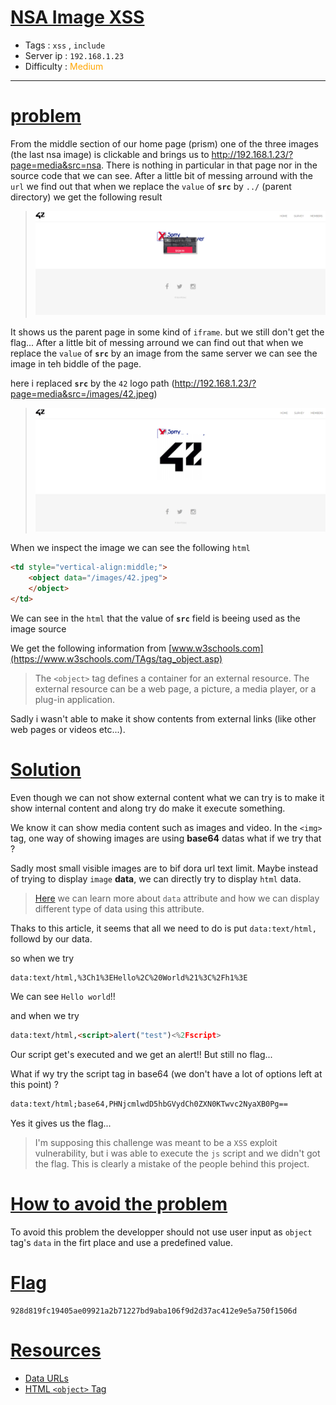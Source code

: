 # <span style="text-decoration: underline"> NSA Image XSS </span>

- Tags : `xss` , `include`
- Server ip : `192.168.1.23 `
- Difficulty : <span style="color : orange">Medium</span>

___

# <span style="text-decoration: underline">problem</span>

From the middle section of our home page (prism) one of the three images (the last nsa image) is clickable and brings us to http://192.168.1.23/?page=media&src=nsa. There is nothing in particular in that page nor in the source code that we can see. After a little bit of messing arround with the `url` we find out that when we replace the `value` of **`src`** by `../` (parent directory) we get the following result

> ![nsa parent directory](/.resources/images/nsa_parent_page.png)

It shows us the parent page in some kind of `iframe`. but we still don't get the flag... After a little bit of messing arround we can find out that when we replace the `value` of **`src`** by an image from the same server we can see the image in teh biddle of the page.

here i replaced **`src`** by the `42` logo path  (http://192.168.1.23/?page=media&src=/images/42.jpeg)

> ![nsa 42 logo](/.resources/images/nsa_42_logo.png)

When we inspect the image we can see the following `html`

```html
<td style="vertical-align:middle;">
    <object data="/images/42.jpeg">
    </object>
</td>
```

We can see in the `html` that the value of **`src`** field is beeing used as the image source

We get the following information from [www.w3schools.com](https://www.w3schools.com/TAgs/tag_object.asp)

> The `<object>` tag defines a container for an external resource. The external resource can be a web page, a picture, a media player, or a plug-in application.

Sadly i wasn't able to make it show contents from external links (like other web pages or videos etc...).

# <span style="text-decoration: underline">Solution</span>

Even though we can not show external content what we can try is to make it show internal content and along try do make it execute something.

We know it can show media content such as images and video. In the `<img>` tag, one way of showing images are using **base64** datas what if we try that ?

Sadly most small visible images are to bif dora url text limit. Maybe instead of trying to display `image` **data**, we can directly try to display `html` data.

> [Here](https://developer.mozilla.org/en-US/docs/Web/HTTP/Basics_of_HTTP/Data_URIs) we can learn more about `data` attribute and how we can display different type of data using this attribute.

Thaks to this article, it seems that all we need to do is put `data:text/html,` followd by our data.

so when we try

```html
data:text/html,%3Ch1%3EHello%2C%20World%21%3C%2Fh1%3E
```

We can see `Hello world`!!

and when we try

```html
data:text/html,<script>alert("test")<%2Fscript>
```

Our script get's executed and we get an alert!! But still no flag...

What if wy try the script tag in base64 (we don't have a lot of options left at this point) ?

```html
data:text/html;base64,PHNjcmlwdD5hbGVydCh0ZXN0KTwvc2NyaXB0Pg==
```

Yes it gives us the flag...

> I'm supposing this challenge was meant to be a `XSS` exploit vulnerability, but i was able to execute the `js` script and we didn't got the flag. This is clearly a mistake of the people behind this project.

# <span style="text-decoration: underline">How to avoid the problem</span>

To avoid this problem the developper should not use user input as `object` tag's `data` in the firt place and use a predefined value.

# <span style="text-decoration: underline">Flag</span>

```text
928d819fc19405ae09921a2b71227bd9aba106f9d2d37ac412e9e5a750f1506d
```

# <span style="text-decoration: underline">Resources</span>

- [Data URLs](https://developer.mozilla.org/en-US/docs/Web/HTTP/Basics_of_HTTP/Data_URIs)
- [HTML `<object>` Tag](https://www.w3schools.com/TAgs/tag_object.asp)
